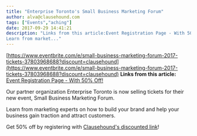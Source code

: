 ```yaml
---
title: "Enterprise Toronto's Small Business Marketing Forum"
author: alva@clausehound.com
tags: ["Events","aching"]
date: 2017-09-29 14:41:21
description: "Links from this article:Event Registration Page - With 50% Off!Our partner organization Enterprise Toronto is now selling tickets for their new event, Small Business Marketing Forum.
Learn from market..."
---
```


[https://www.eventbrite.com/e/small-business-marketing-forum-2017-tickets-37803968688?discount=clausehound](https://www.eventbrite.com/e/small-business-marketing-forum-2017-tickets-37803968688?discount=clausehound)
**Links from this article:**
[Event Registration Page - With 50% Off!](https://www.eventbrite.com/e/small-business-marketing-forum-2017-tickets-37803968688?discount=clausehound)

Our partner organization Enterprise Toronto is now selling tickets for their new event, Small Business Marketing Forum.

Learn from marketing experts on how to build your brand and help your business gain traction and attract customers.

Get 50% off by registering with [Clausehound's discounted link](https://www.eventbrite.com/e/small-business-marketing-forum-2017-tickets-37803968688?discount=clausehound)!